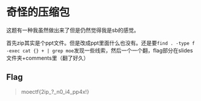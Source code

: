 # 奇怪的压缩包

这题有一种我虽然做出来了但是仍然觉得我是sb的感觉。

首先zip其实是个ppt文件。但是改成ppt里面什么也没有。还是要`find . -type f -exec cat {} + | grep moe`发现一些线索，然后一个一个翻，flag部分在slides文件夹+comments里（翻了好久）

## Flag
> moectf{2ip_?_n0_i4_pp4x!}